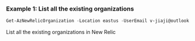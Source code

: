 ### Example 1: List all the existing organizations
```powershell
Get-AzNewRelicOrganization -Location eastus -UserEmail v-jiaji@outlook.com 
```

List all the existing organizations in New Relic